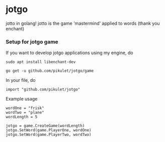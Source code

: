# jotgo
jotto in golang! jotto is the game 'mastermind' applied to words (thank you enchant)

### Setup for jotgo game

If you want to develop jotgo applications using my engine, do

`sudo apt install libenchant-dev`

`go get -u github.com/pikulet/jotgo/game`

In your file, do

`import "github.com/pikulet/jotgo"`

Example usage

```
wordOne = "frisk"
wordTwo = "plane"
wordLength = 5

jotgo = game.CreateGame(wordLength)
jotgo.SetWord(game.PlayerOne, wordOne)
jotgo.SetWord(game.PlayerTwo, wordTwo)
```

